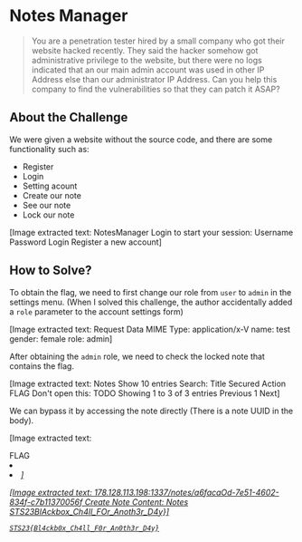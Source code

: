 # Notes Manager

> You are a penetration tester hired by a small company who got their website hacked recently. They said the hacker somehow got administrative privilege to the website, but there were no logs indicated that an our main admin account was used in other IP Address else than our administrator IP Address. Can you help this company to find the vulnerabilities so that they can patch it ASAP?

## About the Challenge
We were given a website without the source code, and there are some functionality such as:
* Register
* Login
* Setting acount
* Create our note
* See our note
* Lock our note


[Image extracted text: NotesManager
Login to start your session:
Username
Password
Login
Register a new account]


## How to Solve?
To obtain the flag, we need to first change our role from `user` to `admin` in the settings menu. (When I solved this challenge, the author accidentally added a `role` parameter to the account settings form)


[Image extracted text: Request Data
MIME Type: application/x-V
name: test
gender: female
role: admin]


After obtaining the `admin` role, we need to check the locked note that contains the flag.


[Image extracted text: Notes
Show
10
entries
Search:
Title
Secured
Action
FLAG
Don't open this:
TODO
Showing 1 to 3 of 3 entries
Previous
1
Next]


We can bypass it by accessing the note directly (There is a note UUID in the body).


[Image extracted text: <tr>
<td class-"align-middle">FLAG</td>
<td class-"text-center align-middle">
<i
class-"fa-solid fa-lock"><li>
<ltd>
<td class-"text-center align-middle">
<a href="#" class-"btn btn-sm btn-outline-primary"
<1
class-"fa-solid fa-eye"
onclick-"viewSecuredNote( 'a6faca0d-7e51-4b02-834f-c7b11370056f ')"><li>
<la>
<ltd>]



[Image extracted text: 178.128.113.198:1337/notes/a6facaOd-7e51-4602-834f-c7b11370056f
Create Note
Content:
Notes
STS23BlAckbox_Ch4Il_FOr_Anoth3r_D4y}]


```
STS23{Bl4ckb0x_Ch4ll_F0r_An0th3r_D4y}
```